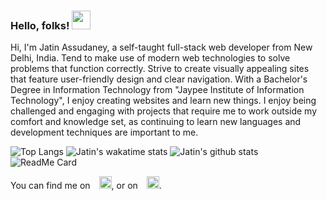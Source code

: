 ### Hello, folks! <img src="https://raw.githubusercontent.com/MartinHeinz/MartinHeinz/master/wave.gif" width="30px">

Hi, I'm Jatin Assudaney, a self-taught full-stack web developer from New Delhi, India. Tend to make use of modern web technologies to solve problems that function correctly.
Strive to create visually appealing sites that feature user-friendly design and clear navigation.
With a Bachelor's Degree in Information Technology from "Jaypee Institute of Information Technology", I enjoy creating websites and learn new things.
I enjoy being challenged and engaging with projects that require me to work outside my comfort and knowledge set, as continuing to learn new languages and development techniques are important to me.

![Top Langs](https://github-readme-stats.vercel.app/api/top-langs/?username=JatinAssudaney&theme=dark)
![Jatin's wakatime stats](https://github-readme-stats.vercel.app/api/wakatime?username=JatinAssudaney&theme=dark)
![Jatin's github stats](https://github-readme-stats.vercel.app/api?username=JatinAssudaney&show_icons=true&theme=dark)
![ReadMe Card](https://github-readme-stats.vercel.app/api/pin/?username=JatinAssudaney&repo=portfolio&theme=dark)

<!-- Actual text -->

You can find me on <a style="margin-left:10px;" href="https://www.instagram.com/hireme_jatinassudaney/"><img src="https://www.flaticon.com/svg/static/icons/svg/2111/2111491.svg" alt="instagram" width="20"/></a>, or on <a style="margin-left:10px;" href="https://www.linkedin.com/in/jatin-assudaney/"><img  src="https://www.flaticon.com/svg/static/icons/svg/2111/2111532.svg" alt="linkedin" width="20"/></a>.

